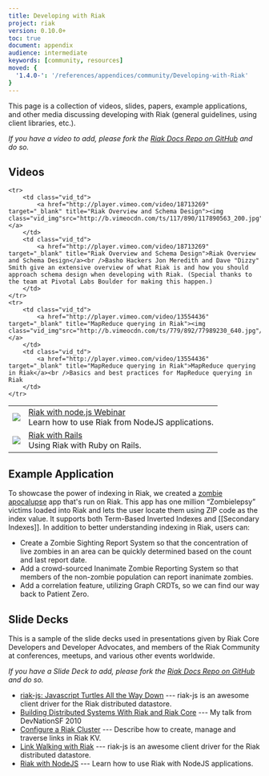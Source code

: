 ```yaml
---
title: Developing with Riak
project: riak
version: 0.10.0+
toc: true
document: appendix
audience: intermediate
keywords: [community, resources]
moved: {
  '1.4.0-': '/references/appendices/community/Developing-with-Riak'
}
---
```


This page is a collection of videos, slides, papers, example applications, and other media discussing developing with Riak (general guidelines, using client libraries, etc.).

_If you have a video to add, please fork the [Riak Docs Repo on GitHub](https://github.com/basho/basho_docs) and do so._

## Videos

<table class="vid_table">
	<tr>
	    <td class="vid_td">
	    	<a href="http://player.vimeo.com/video/21099379" target="_blank" title="Riak with node.js Webinar"><img class="vid_img"src="http://b.vimeocdn.com/ts/135/477/135477978_200.jpg"/></a>
	    </td>
	    <td class="vid_td">
	    	<a href="http://player.vimeo.com/video/21099379" target="_blank" title="Riak with node.js Webinar">Riak with node.js Webinar</a><br />Learn how to use Riak from NodeJS applications.
		</td>	    
	</tr>
	<tr>
	    <td class="vid_td">
	    	<a href="http://player.vimeo.com/video/13924929" target="_blank" title="Riak with Rails"><img class="vid_img"src="http://b.vimeocdn.com/ts/807/889/80788943_640.jpg"/></a>
	    </td>
	    <td class="vid_td">
	    	<a href="http://player.vimeo.com/video/13924929" target="_blank" title="Riak with Rails">Riak with Rails</a><br />Using Riak with Ruby on Rails.
		</td>
	</tr>

	<tr>
	    <td class="vid_td">
	    	<a href="http://player.vimeo.com/video/18713269" target="_blank" title="Riak Overview and Schema Design"><img class="vid_img"src="http://b.vimeocdn.com/ts/117/890/117890563_200.jpg"/></a>
	    </td>
	    <td class="vid_td">
	    	<a href="http://player.vimeo.com/video/18713269" target="_blank" title="Riak Overview and Schema Design">Riak Overview and Schema Design</a><br />Basho Hackers Jon Meredith and Dave "Dizzy" Smith give an extensive overview of what Riak is and how you should approach schema design when developing with Riak. (Special thanks to the team at Pivotal Labs Boulder for making this happen.) 
		</td>	    
	</tr>		
	<tr>
	    <td class="vid_td">
	    	<a href="http://player.vimeo.com/video/13554436" target="_blank" title="MapReduce querying in Riak"><img class="vid_img"src="http://b.vimeocdn.com/ts/779/892/77989230_640.jpg"/></a>
	    </td>
	    <td class="vid_td">
	    	<a href="http://player.vimeo.com/video/13554436" target="_blank" title="MapReduce querying in Riak">MapReduce querying in Riak</a><br />Basics and best practices for MapReduce querying in Riak
		</td>
	</tr>
</table>

## Example Application

To showcase the power of indexing in Riak, we created a [zombie apocalupse](http://basho.com/indexing-the-zombie-apocalypse-with-riak/) app that's run on Riak. This app has one million “Zombielepsy” victims loaded into Riak and lets the user locate them using ZIP code as the index value. It supports both Term-Based Inverted Indexes and [[Secondary Indexes]]. In addition to better understanding indexing in Riak, users can:

* Create a Zombie Sighting Report System so that the concentration of live zombies in an area can be quickly determined based on the count and last report date.
* Add a crowd-sourced Inanimate Zombie Reporting System so that members of the non-zombie population can report inanimate zombies.
* Add a correlation feature, utilizing Graph CRDTs, so we can find our way back to Patient Zero.

## Slide Decks

This is a sample of the slide decks used in presentations given by Riak Core Developers and Developer Advocates, and members of the Riak Community at conferences, meetups, and various other events worldwide.

_If you have a Slide Deck to add, please fork the [Riak Docs Repo on GitHub](https://github.com/basho/basho_docs) and do so._

* [riak-js: Javascript Turtles All the Way Down](http://www.slideshare.net/seancribbs/riakjs-javascript-turtles-all-the-way-down) --- riak-js is an awesome client driver for the Riak distributed datastore.
* [Building Distributed Systems With Riak and Riak Core](http://www.slideshare.net/argv0/riak-coredevnation) --- My talk from DevNationSF 2010 
* [Configure a Riak Cluster](http://www.slideshare.net/mbbx6spp/link-walking-with-riak) --- Describe how to create, manage and traverse links in Riak KV. 
* [Link Walking with Riak](http://www.slideshare.net/seancribbs/riakjs-javascript-turtles-all-the-way-down) --- riak-js is an awesome client driver for the Riak distributed datastore.
* [Riak with NodeJS](http://www.slideshare.net/seancribbs/riak-with-nodejs) --- Learn how to use Riak with NodeJS applications.

